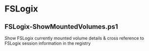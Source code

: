 # FSLogix

## FSLogix-ShowMountedVolumes.ps1
Show FSLogix currently mounted volume details & cross reference to FSLogix session information in the registry
